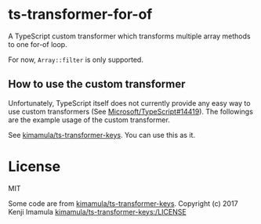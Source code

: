 # ts-transformer-for-of
A TypeScript custom transformer which transforms multiple array methods to one for-of loop.

For now, `Array::filter` is only supported.

## How to use the custom transformer

Unfortunately, TypeScript itself does not currently provide any easy way to use custom transformers (See [Microsoft/TypeScript#14419](https://github.com/Microsoft/TypeScript/issues/14419)).
The followings are the example usage of the custom transformer.

See [kimamula/ts-transformer-keys](https://github.com/kimamula/ts-transformer-keys/blob/master/README.md#how-to-use-the-custom-transformer).
You can use this as it.

# License

MIT

Some code are from [kimamula/ts-transformer-keys](https://github.com/kimamula/ts-transformer-keys/blob/master/README.md#how-to-use-the-custom-transformer).
Copyright (c) 2017 Kenji Imamula
[kimamula/ts-transformer-keys:/LICENSE](https://github.com/kimamula/ts-transformer-keys/blob/master/LICENSE)
